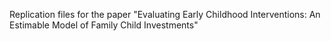 Replication files for the paper "Evaluating Early Childhood Interventions: An Estimable Model of Family Child Investments"